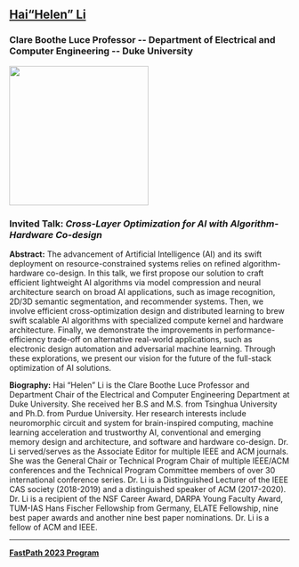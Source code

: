 ## [Hai“Helen” Li](https://ece.duke.edu/faculty/hai-helen-li)
### Clare Boothe Luce Professor -- Department of Electrical and Computer Engineering -- Duke University

<img src="https://ece.duke.edu/sites/ece.duke.edu/files/images/members/thumb_image_2967312.jpg" width="250">

### Invited Talk:  *Cross-Layer Optimization for AI with Algorithm-Hardware Co-design*


**Abstract:**
The advancement of Artificial Intelligence (AI) and its swift deployment on resource-constrained systems relies on refined algorithm-hardware co-design. In this talk, we first propose our solution to craft efficient lightweight AI algorithms via model compression and neural architecture search on broad AI applications, such as image recognition, 2D/3D semantic segmentation, and recommender systems. Then, we involve efficient cross-optimization design and distributed learning to brew swift scalable AI algorithms with specialized compute kernel and hardware architecture. Finally, we demonstrate the improvements in performance-efficiency trade-off on alternative real-world applications, such as electronic design automation and adversarial machine learning. Through these explorations, we present our vision for the future of the full-stack optimization of AI solutions.


**Biography:**
Hai “Helen” Li is the Clare Boothe Luce Professor and Department Chair of the Electrical and Computer Engineering Department at Duke University. She received her B.S and M.S. from Tsinghua University and Ph.D. from Purdue University. Her research interests include neuromorphic circuit and system for brain-inspired computing, machine learning acceleration and trustworthy AI, conventional and emerging memory design and architecture, and software and hardware co-design. Dr. Li served/serves as the Associate Editor for multiple IEEE and ACM journals. She was the General Chair or Technical Program Chair of multiple IEEE/ACM conferences and the Technical Program Committee members of over 30 international conference series. Dr. Li is a Distinguished Lecturer of the IEEE CAS society (2018-2019) and a distinguished speaker of ACM (2017-2020). Dr. Li is a recipient of the NSF Career Award, DARPA Young Faculty Award, TUM-IAS Hans Fischer Fellowship from Germany, ELATE Fellowship, nine best paper awards and another nine best paper nominations. Dr. Li is a fellow of ACM and IEEE.


----
**[FastPath 2023 Program](https://fastpath2023.github.io/FastPath2023/)**


